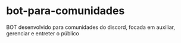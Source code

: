 # bot-para-comunidades
BOT desenvolvido para comunidades do discord, focada em auxiliar, gerenciar e entreter o público
